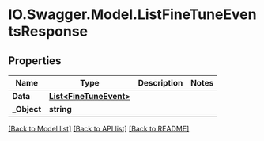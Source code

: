 # IO.Swagger.Model.ListFineTuneEventsResponse
## Properties

Name | Type | Description | Notes
------------ | ------------- | ------------- | -------------
**Data** | [**List&lt;FineTuneEvent&gt;**](FineTuneEvent.md) |  | 
**_Object** | **string** |  | 

[[Back to Model list]](../README.md#documentation-for-models) [[Back to API list]](../README.md#documentation-for-api-endpoints) [[Back to README]](../README.md)

